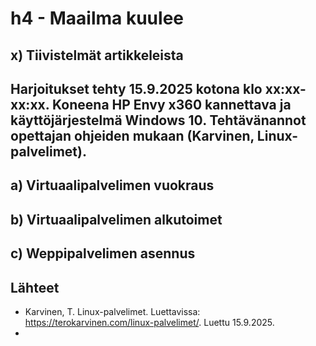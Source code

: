 # h4 - Maailma kuulee
## x) Tiivistelmät artikkeleista

## Harjoitukset tehty 15.9.2025 kotona klo xx:xx-xx:xx. Koneena HP Envy x360 kannettava ja käyttöjärjestelmä Windows 10. Tehtävänannot opettajan ohjeiden mukaan (Karvinen, Linux-palvelimet).
## a) Virtuaalipalvelimen vuokraus

## b) Virtuaalipalvelimen alkutoimet

## c) Weppipalvelimen asennus


## Lähteet
- Karvinen, T. Linux-palvelimet. Luettavissa: https://terokarvinen.com/linux-palvelimet/. Luettu 15.9.2025.
- 
